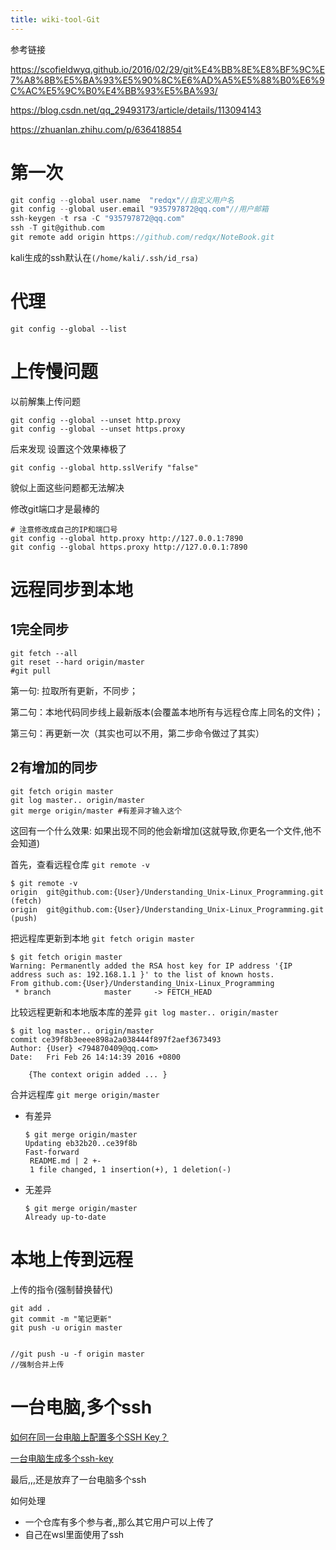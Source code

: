 ```yaml
---
title: wiki-tool-Git
---
```

参考链接



https://scofieldwyq.github.io/2016/02/29/git%E4%BB%8E%E8%BF%9C%E7%A8%8B%E5%BA%93%E5%90%8C%E6%AD%A5%E5%88%B0%E6%9C%AC%E5%9C%B0%E4%BB%93%E5%BA%93/

https://blog.csdn.net/qq_29493173/article/details/113094143

https://zhuanlan.zhihu.com/p/636418854



# 第一次



```c
git config --global user.name  "redqx"//自定义用户名
git config --global user.email "935797872@qq.com"//用户邮箱
ssh-keygen -t rsa -C "935797872@qq.com"
ssh -T git@github.com
git remote add origin https://github.com/redqx/NoteBook.git
```



kali生成的ssh默认在`(/home/kali/.ssh/id_rsa)`



# 代理



```
git config --global --list
```





# 上传慢问题



以前解集上传问题

```
git config --global --unset http.proxy
git config --global --unset https.proxy
```



后来发现 设置这个效果棒极了

```
git config --global http.sslVerify "false"
```





貌似上面这些问题都无法解决

修改git端口才是最棒的

```
# 注意修改成自己的IP和端口号
git config --global http.proxy http://127.0.0.1:7890 
git config --global https.proxy http://127.0.0.1:7890
```





# 远程同步到本地



## 1完全同步



```
git fetch --all
git reset --hard origin/master
#git pull
```

第一句: 拉取所有更新，不同步；

第二句：本地代码同步线上最新版本(会覆盖本地所有与远程仓库上同名的文件)；

第三句：再更新一次（其实也可以不用，第二步命令做过了其实）



## 2有增加的同步



```
git fetch origin master
git log master.. origin/master
git merge origin/master #有差异才输入这个
```

这回有一个什么效果: 如果出现不同的他会新增加(这就导致,你更名一个文件,他不会知道)





首先，查看远程仓库 `git remote -v`

```
$ git remote -v
origin	git@github.com:{User}/Understanding_Unix-Linux_Programming.git (fetch)
origin	git@github.com:{User}/Understanding_Unix-Linux_Programming.git (push)
```

把远程库更新到本地 `git fetch origin master`

```
$ git fetch origin master
Warning: Permanently added the RSA host key for IP address '{IP address such as: 192.168.1.1 }' to the list of known hosts.
From github.com:{User}/Understanding_Unix-Linux_Programming
 * branch            master     -> FETCH_HEAD
```

比较远程更新和本地版本库的差异 `git log master.. origin/master`

```
$ git log master.. origin/master
commit ce39f8b3eeee898a2a038444f897f2aef3673493
Author: {User} <794870409@qq.com>
Date:   Fri Feb 26 14:14:39 2016 +0800

    {The context origin added ... }
```

合并远程库 `git merge origin/master`

- 有差异

  ```
  $ git merge origin/master
  Updating eb32b20..ce39f8b
  Fast-forward
   README.md | 2 +-
   1 file changed, 1 insertion(+), 1 deletion(-)
  ```

- 无差异

  ```
  $ git merge origin/master
  Already up-to-date
  ```



# 本地上传到远程



上传的指令(强制替换替代)

```
git add .
git commit -m "笔记更新"
git push -u origin master


//git push -u -f origin master
//强制合并上传
```





# 一台电脑,多个ssh



[如何在同一台电脑上配置多个SSH Key？](https://help.aliyun.com/document_detail/322237.html)

[一台电脑生成多个ssh-key](https://rstyro.github.io/blog/2020/09/09/%E4%B8%80%E5%8F%B0%E7%94%B5%E8%84%91%E7%94%9F%E6%88%90%E5%A4%9A%E4%B8%AAssh-key/)



最后,,,还是放弃了一台电脑多个ssh

如何处理

- 一个仓库有多个参与者,,那么其它用户可以上传了
- 自己在wsl里面使用了ssh

